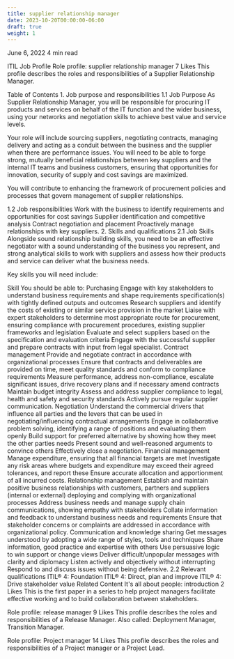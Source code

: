 ```yaml
---
title: supplier relationship manager
date: 2023-10-20T00:00:00-06:00
draft: true
weight: 1
---
```



June 6, 2022
4 min read

ITIL
Job Profile
Role profile: supplier relationship manager
7 Likes
This profile describes the roles and responsibilities of a Supplier Relationship Manager.

Table of Contents
1. 
Job purpose and responsibilities
1.1 Job Purpose
As Supplier Relationship Manager, you will be responsible for procuring IT products and services on behalf of the IT function and the wider business, using your networks and negotiation skills to achieve best value and service levels.

Your role will include sourcing suppliers, negotiating contracts, managing delivery and acting as a conduit between the business and the supplier when there are performance issues. You will need to be able to forge strong, mutually beneficial relationships between key suppliers and the internal IT teams and business customers, ensuring that opportunities for innovation, security of supply and cost savings are maximized.

You will contribute to enhancing the framework of procurement policies and processes that govern management of supplier relationships.

1.2 Job responsibilities
Work with the business to identify requirements and opportunities for cost savings
Supplier identification and competitive analysis
Contract negotiation and placement
Proactively manage relationships with key suppliers.
2. 
Skills and qualifications
2.1 Job Skills
Alongside sound relationship building skills, you need to be an effective negotiator with a sound understanding of the business you represent, and strong analytical skills to work with suppliers and assess how their products and service can deliver what the business needs.

Key skills you will need include:

Skill
You should be able to:
Purchasing
Engage with key stakeholders to understand business requirements and shape requirements specification(s) with tightly defined outputs and outcomes
Research suppliers and identify the costs of existing or similar service provision in the market
Liaise with expert stakeholders to determine most appropriate route for procurement, ensuring compliance with procurement procedures, existing supplier frameworks and legislation
Evaluate and select suppliers based on the specification and evaluation criteria
Engage with the successful supplier and prepare contracts with input from legal specialist.
Contract management
Provide and negotiate contract in accordance with organizational processes
Ensure that contracts and deliverables are provided on time, meet quality standards and conform to compliance requirements
Measure performance, address non-compliance, escalate significant issues, drive recovery plans and if necessary amend contracts
Maintain budget integrity
Assess and address supplier compliance to legal, health and safety and security standards
Actively pursue regular supplier communication.
Negotiation
Understand the commercial drivers that influence all parties and the levers that can be used in negotiating/influencing contractual arrangements
Engage in collaborative problem solving, identifying a range of positions and evaluating them openly
Build support for preferred alternative by showing how they meet the other parties needs
Present sound and well-reasoned arguments to convince others
Effectively close a negotiation.
Financial management
Manage expenditure, ensuring that all financial targets are met
Investigate any risk areas where budgets and expenditure may exceed their agreed tolerances, and report these
Ensure accurate allocation and apportionment of all incurred costs.
Relationship management
Establish and maintain positive business relationships with customers, partners and suppliers (internal or external) deploying and complying with organizational processes
Address business needs and manage supply chain communications, showing empathy with stakeholders
Collate information and feedback to understand business needs and requirements
Ensure that stakeholder concerns or complaints are addressed in accordance with organizational policy.
Communication and knowledge sharing
Get messages understood by adopting a wide range of styles, tools and techniques
Share information, good practice and expertise with others
Use persuasive logic to win support or change views
Deliver difficult/unpopular messages with clarity and diplomacy
Listen actively and objectively without interrupting
Respond to and discuss issues without being defensive.
2.2  Relevant qualifications
ITIL® 4: Foundation
ITIL® 4: Direct, plan and improve
ITIL® 4: Drive stakeholder value
Related Content
It's all about people: introduction
2 Likes
This is the first paper in a series to help project managers facilitate effective working and to build collaboration between stakeholders.

Role profile: release manager
9 Likes
This profile describes the roles and responsibilities of a Release Manager. Also called: Deployment Manager, Transition Manager.

Role profile: Project manager
14 Likes
This profile describes the roles and responsibilities of a Project manager or a Project Lead.

